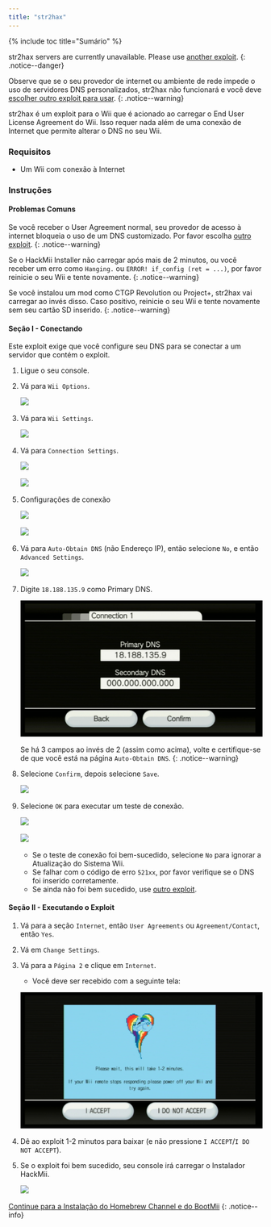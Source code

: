 ```yaml
---
title: "str2hax"
---
```


{% include toc title="Sumário" %}

str2hax servers are currently unavailable. Please use [another exploit](get-started).
{: .notice--danger}

Observe que se o seu provedor de internet ou ambiente de rede impede o uso de servidores DNS personalizados, str2hax não funcionará e você deve [escolher outro exploit para usar](get-started).
{: .notice--warning}

str2hax é um exploit para o Wii que é acionado ao carregar o End User License Agreement do Wii. Isso requer nada além de uma conexão de Internet que permite alterar o DNS no seu Wii.

### Requisitos

* Um Wii com conexão à Internet

### Instruções

#### Problemas Comuns

Se você receber o User Agreement normal, seu provedor de acesso à internet bloqueia o uso de um DNS customizado. Por favor escolha [outro exploit](get-started).
{: .notice--warning}

Se o HackMii Installer não carregar após mais de 2 minutos, ou você receber um erro como `Hanging.` ou `ERROR! if_config (ret = ...)`, por favor reinicie o seu Wii e tente novamente.
{: .notice--warning}

Se você instalou um mod como CTGP Revolution ou Project+, str2hax vai carregar ao invés disso. Caso positivo, reinicie o seu Wii e tente novamente sem seu cartão SD inserido.
{: .notice--warning}

#### Seção I - Conectando

Este exploit exige que você configure seu DNS para se conectar a um servidor que contém o exploit.

1. Ligue o seu console.
1. Vá para `Wii Options`.

    ![](/images/riiconnect24/Internet_1.png)

1. Vá para `Wii Settings`.

    ![](/images/riiconnect24/Internet_2.png)

1. Vá para `Connection Settings`.

    ![](/images/riiconnect24/Internet_3.png)

    ![](/images/riiconnect24/Internet_4.png)

1. Configurações de conexão

    ![](/images/riiconnect24/Internet_5.png)

    ![](/images/riiconnect24/Internet_6.png)

1. Vá para `Auto-Obtain DNS` (não Endereço IP), então selecione `No`, e então `Advanced Settings`.

    ![](/images/riiconnect24/Internet_7.png)

1. Digite `18.188.135.9` como Primary DNS.

    ![](/images/exploits/str2hax/dns.png)

    Se há 3 campos ao invés de 2 (assim como acima), volte e certifique-se de que você está na página `Auto-Obtain DNS`.
    {: .notice--warning}

1. Selecione `Confirm`, depois selecione `Save`.

    ![](/images/riiconnect24/Internet_10.png)

1. Selecione `OK` para executar um teste de conexão.

    ![](/images/riiconnect24/Internet_11.png)

    ![](/images/riiconnect24/Internet_12.png)

    + Se o teste de conexão foi bem-sucedido, selecione `No` para ignorar a Atualização do Sistema Wii.
    + Se falhar com o código de erro `521xx`, por favor verifique se o DNS foi inserido corretamente.
    + Se ainda não foi bem sucedido, use [outro exploit](get-started).

#### Seção II - Executando o Exploit

1. Vá para a seção `Internet`, então `User Agreements` ou `Agreement/Contact`, então `Yes`.
1. Vá em `Change Settings`.
1. Vá para a `Página 2` e clique em `Internet`.
    + Você deve ser recebido com a seguinte tela:

    ![](/images/exploits/str2hax/EULA.png)

1. Dê ao exploit 1-2 minutos para baixar (e não pressione `I ACCEPT`/`I DO NOT ACCEPT`).
1. Se o exploit foi bem sucedido, seu console irá carregar o Instalador HackMii.

    ![](/images/hackmii/scam.png)

[Continue para a Instalação do Homebrew Channel e do BootMii](hbc)
{: .notice--info}

